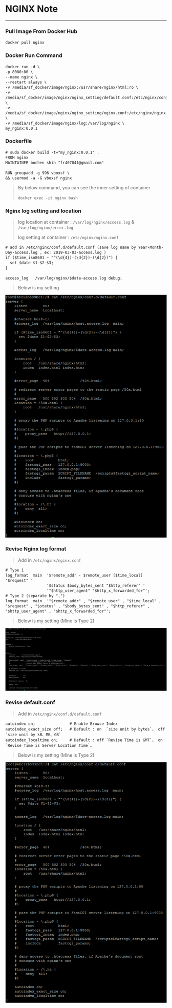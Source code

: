 # NGINX Note
***
### Pull Image From Docker Hub
```
docker pull nginx
```


### Docker Run Command
```
docker run -d \
-p 8080:80 \
--name nginx \
--restart always \
-v /media/sf_docker/image/nginx:/usr/share/nginx/html:ro \
-v /media/sf_docker/image/nginx/nginx_setting/default.conf:/etc/nginx/conf.d/default.conf:ro \
-v /media/sf_docker/image/nginx/nginx_setting/nginx.conf:/etc/nginx/nginx.conf:ro \
-v /media/sf_docker/image/nginx/log:/var/log/nginx \
my_nginx:0.0.1
```


### Dockerfile 
```
# sudo docker build -t="my_nginx:0.0.1" .
FROM nginx
MAINTAINER bochen shih "fr407041@gmail.com"

RUN groupadd -g 996 vboxsf \
&& usermod -a -G vboxsf nginx 
```
>
> By below command, you can see the inner setting of container
>
> `docker exec -it nginx bash`
>


### Nginx log setting and location
>
> log location at container : `/var/log/nginx/access.log` & `/var/log/nginx/error.log`
>
> log setting at container : `/etc/nginx/nginx.conf`
>
```
# add in /etc/nginx/conf.d/default.conf (save log name by Year-Month-Day-access.log , ex: 2019-03-03-access.log )
if ($time_iso8601 ~ "^(\d{4})-(\d{2})-(\d{2})") {
  set $date $1-$2-$3;
}

access_log   /var/log/nginx/$date-access.log debug;
```
>
> Below is my setting
>
![](/nginx/image/nginx_01.png)


### Revise Nginx log format
>
> Add in `/etc/nginx/nginx.conf`
>
```
# Type 1
log_format  main  '$remote_addr - $remote_user [$time_local] "$request" '
                  '$status $body_bytes_sent "$http_referer" '
                  '"$http_user_agent" "$http_x_forwarded_for"';
# Type 2 (separate by ",")
log_format  main  '"$remote_addr" , "$remote_user" , "$time_local" , "$request" , "$status" , "$body_bytes_sent" , "$http_referer" , "$http_user_agent" , "$http_x_forwarded_for"';
```
>
> Below is my setting (Mine is Type 2)
>
![](/nginx/image/nginx_conf.png)


### Revise default.conf 
>
> Add in `/etc/nginx/conf.d/default.conf`
>
```
autoindex on;               # Enable Browse Index
autoindex_exact_size off;   # Default : on  `size unit by bytes`， off `size unit by kB、MB、GB`
autoindex_localtime on;     # Default : off `Revise Time is GMT`， on  `Revise Time is Server Location Time`。
```
>
> Below is my setting (Mine is Type 2)
>
![](/nginx/image/nginx_default.png)

